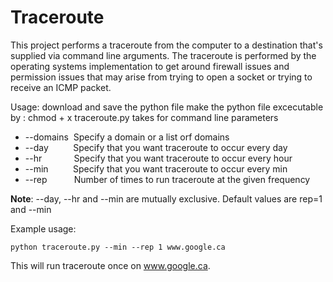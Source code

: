 # Traceroute
This project performs a traceroute from the computer to a destination that's supplied via command
line arguments. The traceroute is performed by the operating systems implementation to get around
firewall issues and permission issues that may arise from trying to open a socket or trying to
receive an  ICMP packet.

Usage: 
download and save the python file 
make the python file excecutable by :
chmod + x traceroute.py 
takes for command line parameters 

- --domains &nbsp;Specify a domain or a list orf domains
- --day &nbsp;&nbsp;&nbsp;&nbsp;&nbsp;&nbsp;&nbsp;&nbsp;&nbsp;Specify that you want traceroute to occur every day
- --hr &nbsp;&nbsp;&nbsp;&nbsp;&nbsp;&nbsp;&nbsp;&nbsp;&nbsp;&nbsp;&nbsp;&nbsp;Specify that you want traceroute to occur every hour
- --min &nbsp;&nbsp;&nbsp;&nbsp;&nbsp;&nbsp;&nbsp;&nbsp;&nbsp;Specify that you want traceroute to occur every min
- --rep &nbsp;&nbsp;&nbsp;&nbsp;&nbsp;&nbsp;&nbsp;&nbsp;&nbsp;&nbsp;Number of times to run traceroute at the given frequency

**Note**: --day, --hr and --min are mutually exclusive. Default values are rep=1 and --min

Example usage: <br>

    python traceroute.py --min --rep 1 www.google.ca

This will run traceroute once on <a href="https://www.google.ca">www.google.ca</a>.
